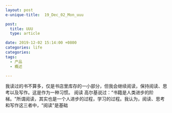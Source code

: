 ```yaml
---
layout: post
e-unique-title:  19_Dec_02_Mon_uuu

post: 
  title: UUU
  type: article  

date: 2019-12-02 15:14:00 +0800
categories: life
categories: 
tags: 
  - 产品 
  - 概述

---
```


我读过的书不算多，仅是书店里库存的一小部分，但我会继续阅读，保持阅读、思考以及写作。这是作为一种习惯。 阅读 高尔基说过：“书籍是人类进步的阶梯。"所谓阅读，其实也是一个人进步的过程，学习的过程。我认为，阅读、思考和写作这三者中，“阅读"是基础